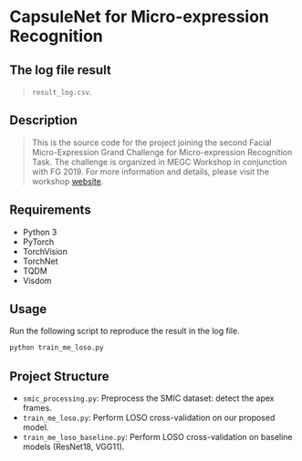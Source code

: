 # CapsuleNet for Micro-expression Recognition

## The log file result
> `result_log.csv`.

## Description
> This is the source code for the project joining the second Facial
Micro-Expression Grand Challenge for Micro-expression Recognition Task.
The challenge is organized in MEGC Workshop in conjunction with FG 2019.
For more information and details, please visit the workshop [website](https://facial-micro-expressiongc.github.io/MEGC2019).

## Requirements
* Python 3
* PyTorch
* TorchVision
* TorchNet
* TQDM
* Visdom

## Usage
Run the following script to reproduce the result in the log file.

```bash
python train_me_loso.py
```

## Project Structure

* `smic_processing.py`: Preprocess the SMIC dataset: detect the apex frames.
* `train_me_loso.py`: Perform LOSO cross-validation on our proposed model.
* `train_me_loso_baseline.py`: Perform LOSO cross-validation on baseline models (ResNet18, VGG11).
